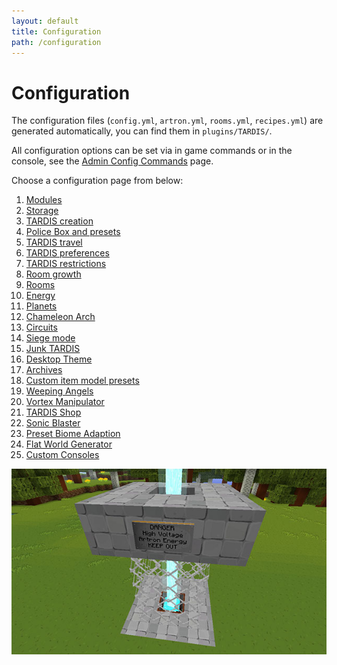 ```yaml
---
layout: default
title: Configuration
path: /configuration
---
```


# Configuration

The configuration files (`config.yml`, `artron.yml`, `rooms.yml`, `recipes.yml`) are generated automatically, you can find them
in `plugins/TARDIS/`.

All configuration options can be set via in game commands or in the console, see
the [Admin Config Commands](/commands/config) page.

Choose a configuration page from below:

1. [Modules](../modules)
2. [Storage](storage)
3. [TARDIS creation](creation)
4. [Police Box and presets](preset)
5. [TARDIS travel](travel)
6. [TARDIS preferences](prefs)
7. [TARDIS restrictions](/configuration/allow)
8. [Room growth](growth)
9. [Rooms](rooms)
10. [Energy](energy)
11. [Planets](planets)
12. [Chameleon Arch](../chameleon-arch#chameleon-arch-configuration)
13. [Circuits](../circuit-use#configuration-options)
14. [Siege mode](../siege-mode#configuration)
15. [Junk TARDIS](../junk-tardis#config-options)
16. [Desktop Theme](../desktop-theme#config-options)
17. [Archives](../archive#config-options)
18. [Custom item model presets](../custom-model-presets)
19. [Weeping Angels](monsters)
20. [Vortex Manipulator](../modules/vortex-manipulator#configuration)
21. [TARDIS Shop](../modules/tardis-shop#config-options)
22. [Sonic Blaster](../modules/sonic-blaster#configuration)
23. [Preset Biome Adaption](../adaptive-presets)
24. [Flat World Generator](../modules/generators#configurable-flat-world)
25. [Custom Consoles](../custom-consoles)

![Recharger](/images/docs/recharger.jpg)

